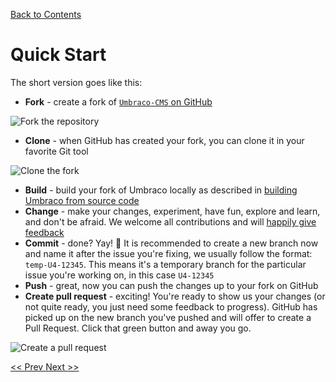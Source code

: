 [Back to Contents](1_CONTENTS.md)

# Quick Start

The short version goes like this:

  * **Fork** - create a fork of [`Umbraco-CMS` on GitHub](https://github.com/umbraco/Umbraco-CMS)

  ![Fork the repository](img/forkrepository.png)

  * **Clone** - when GitHub has created your fork, you can clone it in your favorite Git tool
  
  ![Clone the fork](img/clonefork.png)

  * **Build** - build your fork of Umbraco locally as described in [building Umbraco from source code](6_CONTRIBUTION.md#building-umbraco-from-source-code)
  * **Change** - make your changes, experiment, have fun, explore and learn, and don't be afraid. We welcome all contributions and will [happily give feedback](5_GUIDELINES.md#questions)
  * **Commit** - done? Yay! 🎉 It is recommended to create a new branch now and name it after the issue you're fixing, we usually follow the format: `temp-U4-12345`. This means it's a temporary branch for the particular issue you're working on, in this case `U4-12345`
  * **Push** - great, now you can push the changes up to your fork on GitHub
  * **Create pull request** - exciting! You're ready to show us your changes (or not quite ready, you just need some feedback to progress). GitHub has picked up on the new branch you've pushed and will offer to create a Pull Request. Click that green button and away you go.

  ![Create a pull request](img/createpullrequest.png)

[<< Prev ](3_CODE_CONDUCT.md)[ Next >>](5_GUIDELINES.md)